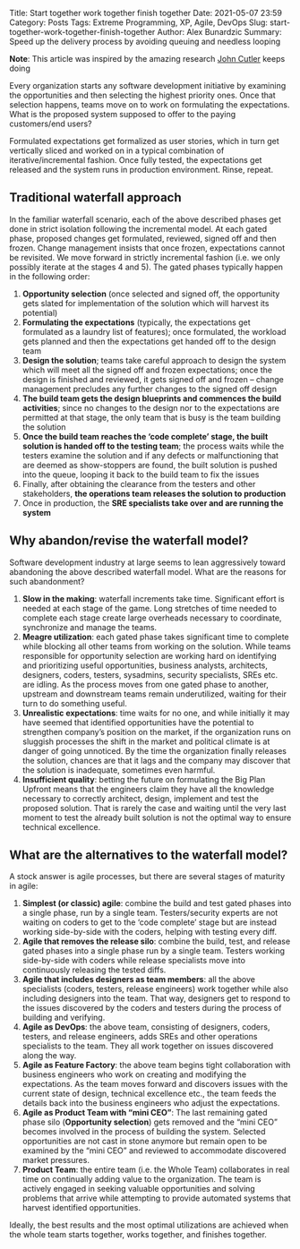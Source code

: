 Title: Start together work together finish together
Date: 2021-05-07 23:59
Category: Posts
Tags: Extreme Programming, XP, Agile, DevOps
Slug: start-together-work-together-finish-together
Author: Alex Bunardzic
Summary: Speed up the delivery process by avoiding queuing and needless looping

**Note**: This article was inspired by the amazing research [John Cutler](https://blog.amplitude.com/author/john-cutler) keeps doing

Every organization starts any software development initiative by examining the opportunities and then selecting the highest priority ones. Once that selection happens, teams move on to work on formulating the expectations. What is the proposed system supposed to offer to the paying customers/end users?
 
Formulated expectations get formalized as user stories, which in turn get vertically sliced and worked on in a typical combination of iterative/incremental fashion. Once fully tested, the expectations get released and the system runs in production environment. Rinse, repeat.
 
## Traditional waterfall approach
 
In the familiar waterfall scenario, each of the above described phases get done in strict isolation following the incremental model. At each gated phase, proposed changes get formulated, reviewed, signed off and then frozen. Change management insists that once frozen, expectations cannot be revisited. We move forward in strictly incremental fashion (i.e. we only possibly iterate at the stages 4 and 5). The gated phases typically happen in the following order:
 
1. **Opportunity selection** (once selected and signed off, the opportunity gets slated for implementation of the solution which will harvest its potential)
1. **Formulating the expectations** (typically, the expectations get formulated as a laundry list of features); once formulated, the workload gets planned and then the expectations get handed off to the design team
1. **Design the solution**; teams take careful approach to design the system which will meet all the signed off and frozen expectations; once the design is finished and reviewed, it gets signed off and frozen – change management precludes any further changes to the signed off design
1. **The build team gets the design blueprints and commences the build activities**; since no changes to the design nor to the expectations are permitted at that stage, the only team that is busy is the team building the solution
1. **Once the build team reaches the ‘code complete’ stage, the built solution is handed off to the testing team**; the process waits while the testers examine the solution and if any defects or malfunctioning that are deemed as show-stoppers are found, the built solution is pushed into the queue, looping it back to the build team to fix the issues
1. Finally, after obtaining the clearance from the testers and other stakeholders, **the operations team releases the solution to production**
7. Once in production, the **SRE specialists take over and are running the system**

## Why abandon/revise the waterfall model?
 
Software development industry at large seems to lean aggressively toward abandoning the above described waterfall model. What are the reasons for such abandonment?
 
1. **Slow in the making**: waterfall increments take time. Significant effort is needed at each stage of the game. Long stretches of time needed to complete each stage create large overheads necessary to coordinate, synchronize and manage the teams.
1. **Meagre utilization**: each gated phase takes significant time to complete while blocking all other teams from working on the solution. While teams responsible for opportunity selection are working hard on identifying and prioritizing useful opportunities, business analysts, architects, designers, coders, testers, sysadmins, security specialists, SREs etc. are idling. As the process moves from one gated phase to another, upstream and downstream teams remain underutilized, waiting for their turn to do something useful.
1. **Unrealistic expectations**: time waits for no one, and while initially it may have seemed that identified opportunities have the potential to strengthen company’s position on the market, if the organization runs on sluggish processes the shift in the market and political climate is at danger of going unnoticed. By the time the organization finally releases the solution, chances are that it lags and the company may discover that the solution is inadequate, sometimes even harmful.
1. **Insufficient quality**: betting the future on formulating the Big Plan Upfront means that the engineers claim they have all the knowledge necessary to correctly architect, design, implement and test the proposed solution. That is rarely the case and waiting until the very last moment to test the already built solution is not the optimal way to ensure technical excellence.

## What are the alternatives to the waterfall model?
 
A stock answer is agile processes, but there are several stages of maturity in agile:
 
1. **Simplest (or classic) agile**: combine the build and test gated phases into a single phase, run by a single team. Testers/security experts are not waiting on coders to get to the ‘code complete’ stage but are instead working side-by-side with the coders, helping with testing every diff.
1. **Agile that removes the release silo**: combine the build, test, and release gated phases into a single phase run by a single team. Testers working side-by-side with coders while release specialists move into continuously releasing the tested diffs.
1. **Agile that includes designers as team members**: all the above specialists (coders, testers, release engineers) work together while also including designers into the team. That way, designers get to respond to the issues discovered by the coders and testers during the process of building and verifying.
1. **Agile as DevOps**: the above team, consisting of designers, coders, testers, and release engineers, adds SREs and other operations specialists to the team. They all work together on issues discovered along the way.
1. **Agile as Feature Factory**: the above team begins tight collaboration with business engineers who work on creating and modifying the expectations. As the team moves forward and discovers issues with the current state of design, technical excellence etc., the team feeds the details back into the business engineers who adjust the expectations.
1. **Agile as Product Team with “mini CEO”**: The last remaining gated phase silo (**Opportunity selection**) gets removed and the “mini CEO” becomes involved in the process of building the system. Selected opportunities are not cast in stone anymore but remain open to be examined by the “mini CEO” and reviewed to accommodate discovered market pressures.
1. **Product Team**: the entire team (i.e. the Whole Team) collaborates in real time on continually adding value to the organization. The team is actively engaged in seeking valuable opportunities and solving problems that arrive while attempting to provide automated systems that harvest identified opportunities.
 
Ideally, the best results and the most optimal utilizations are achieved when the whole team starts together, works together, and finishes together.